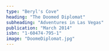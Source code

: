 ```yaml
---
type: "Beryl's Cove"
heading: "The Doomed Diplomat"
subheading: "Adventures in Las Vegas"
publication: "March 2014"
isbn: "1-60474-795-1"
image: "DoomeDiplomat.jpg"
---
```


